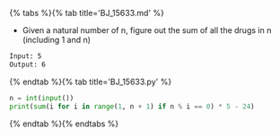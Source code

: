 {% tabs %}{% tab title='BJ_15633.md' %}

* Given a natural number of n, figure out the sum of all the drugs in n (including 1 and n)

```txt
Input: 5
Output: 6
```

{% endtab %}{% tab title='BJ_15633.py' %}

```py
n = int(input())
print(sum(i for i in range(1, n + 1) if n % i == 0) * 5 - 24)
```

{% endtab %}{% endtabs %}
